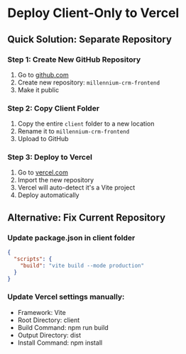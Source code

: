 # Deploy Client-Only to Vercel

## Quick Solution: Separate Repository

### Step 1: Create New GitHub Repository
1. Go to [github.com](https://github.com)
2. Create new repository: `millennium-crm-frontend`
3. Make it public

### Step 2: Copy Client Folder
1. Copy the entire `client` folder to a new location
2. Rename it to `millennium-crm-frontend`
3. Upload to GitHub

### Step 3: Deploy to Vercel
1. Go to [vercel.com](https://vercel.com)
2. Import the new repository
3. Vercel will auto-detect it's a Vite project
4. Deploy automatically

## Alternative: Fix Current Repository

### Update package.json in client folder
```json
{
  "scripts": {
    "build": "vite build --mode production"
  }
}
```

### Update Vercel settings manually:
- Framework: Vite
- Root Directory: client
- Build Command: npm run build
- Output Directory: dist
- Install Command: npm install

